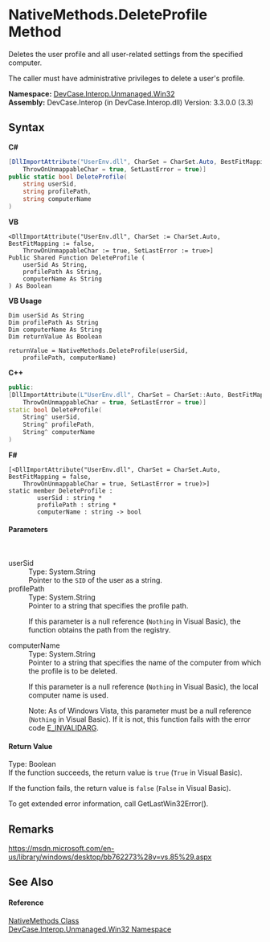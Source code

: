 # NativeMethods.DeleteProfile Method 
 

Deletes the user profile and all user-related settings from the specified computer. 

 The caller must have administrative privileges to delete a user's profile.

**Namespace:**&nbsp;<a href="N_DevCase_Interop_Unmanaged_Win32">DevCase.Interop.Unmanaged.Win32</a><br />**Assembly:**&nbsp;DevCase.Interop (in DevCase.Interop.dll) Version: 3.3.0.0 (3.3)

## Syntax

**C#**<br />
``` C#
[DllImportAttribute("UserEnv.dll", CharSet = CharSet.Auto, BestFitMapping = false, 
	ThrowOnUnmappableChar = true, SetLastError = true)]
public static bool DeleteProfile(
	string userSid,
	string profilePath,
	string computerName
)
```

**VB**<br />
``` VB
<DllImportAttribute("UserEnv.dll", CharSet := CharSet.Auto, BestFitMapping := false, 
	ThrowOnUnmappableChar := true, SetLastError := true>]
Public Shared Function DeleteProfile ( 
	userSid As String,
	profilePath As String,
	computerName As String
) As Boolean
```

**VB Usage**<br />
``` VB Usage
Dim userSid As String
Dim profilePath As String
Dim computerName As String
Dim returnValue As Boolean

returnValue = NativeMethods.DeleteProfile(userSid, 
	profilePath, computerName)
```

**C++**<br />
``` C++
public:
[DllImportAttribute(L"UserEnv.dll", CharSet = CharSet::Auto, BestFitMapping = false, 
	ThrowOnUnmappableChar = true, SetLastError = true)]
static bool DeleteProfile(
	String^ userSid, 
	String^ profilePath, 
	String^ computerName
)
```

**F#**<br />
``` F#
[<DllImportAttribute("UserEnv.dll", CharSet = CharSet.Auto, BestFitMapping = false, 
	ThrowOnUnmappableChar = true, SetLastError = true)>]
static member DeleteProfile : 
        userSid : string * 
        profilePath : string * 
        computerName : string -> bool 

```


#### Parameters
&nbsp;<dl><dt>userSid</dt><dd>Type: System.String<br />Pointer to the `SID` of the user as a string.</dd><dt>profilePath</dt><dd>Type: System.String<br />Pointer to a string that specifies the profile path. 

 If this parameter is a null reference (`Nothing` in Visual Basic), the function obtains the path from the registry.</dd><dt>computerName</dt><dd>Type: System.String<br />Pointer to a string that specifies the name of the computer from which the profile is to be deleted. 

 If this parameter is a null reference (`Nothing` in Visual Basic), the local computer name is used. 



 Note: As of Windows Vista, this parameter must be a null reference (`Nothing` in Visual Basic). If it is not, this function fails with the error code <a href="T_DevCase_Interop_Unmanaged_Win32_Enums_HResult">E_INVALIDARG</a>.</dd></dl>

#### Return Value
Type: Boolean<br />If the function succeeds, the return value is `true` (`True` in Visual Basic). 

 If the function fails, the return value is `false` (`False` in Visual Basic). 

 To get extended error information, call GetLastWin32Error().

## Remarks
<a href="https://msdn.microsoft.com/en-us/library/windows/desktop/bb762273%28v=vs.85%29.aspx" target="_blank">https://msdn.microsoft.com/en-us/library/windows/desktop/bb762273%28v=vs.85%29.aspx</a>

## See Also


#### Reference
<a href="T_DevCase_Interop_Unmanaged_Win32_NativeMethods">NativeMethods Class</a><br /><a href="N_DevCase_Interop_Unmanaged_Win32">DevCase.Interop.Unmanaged.Win32 Namespace</a><br />